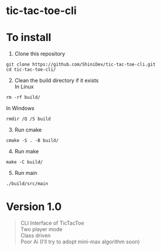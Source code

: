 # tic-tac-toe-cli  

# To install
1. Clone this repository
````
git clone https://github.com/ShiniDev/tic-tac-toe-cli.git  
cd tic-tac-toe-cli/
````
2. Clean the build directory if it exists  
In Linux  
````
rm -rf build/
````
In Windows  
````
rmdir /Q /S build
````
3. Run cmake
````
cmake -S . -B build/
````
4. Run make
````
make -C build/
````
5. Run main
````
./build/src/main
````

# Version 1.0  
  > CLI Interface of TicTacToe  
  > Two player mode  
  > Class driven  
  > Poor Ai (I'll try to adopt mini-max algorithm soon)  
